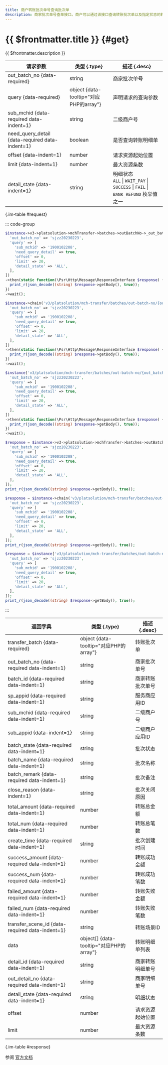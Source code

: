 ```yaml
---
title: 商户转账批次单号查询批次单
description: 商家批次单号查单接口。商户可以通过该接口查询转账批次单以及指定状态的转账明细单。返回消息中包含微信批次单号、批次状态、批次类型、转账总金额、转账总笔数、成功金额、失败金额等信息。
---
```


# {{ $frontmatter.title }} {#get}

{{ $frontmatter.description }}

| 请求参数 | 类型 {.type} | 描述 {.desc}
| --- | --- | ---
| out_batch_no {data-required} | string | 商家批次单号
| query {data-required} | object {data-tooltip="对应PHP的array"} | 声明请求的查询参数
| sub_mchid {data-required data-indent=1} | string | 二级商户号
| need_query_detail {data-required data-indent=1} | boolean | 是否查询转账明细单
| offset {data-indent=1} | number | 请求资源起始位置
| limit {data-indent=1} | number | 最大资源条数
| detail_state {data-indent=1} | string | 明细状态<br/>`ALL` \| `WAIT_PAY` \| `SUCCESS` \| `FAIL` \| `BANK_REFUND` 枚举值之一

{.im-table #request}

::: code-group

```php [异步纯链式]
$instance->v3->platsolution->mchTransfer->batches->outBatchNo->_out_batch_no_->getAsync([
  'out_batch_no' => 'sjzz20230223',
  'query' => [
    'sub_mchid' => '1900102208',
    'need_query_detail' => true,
    'offset' => 0,
    'limit' => 20,
    'detail_state' => 'ALL',
  ],
])
->then(static function(\Psr\Http\Message\ResponseInterface $response) {
  print_r(json_decode((string) $response->getBody(), true));
})
->wait();
```

```php [异步声明式]
$instance->chain('v3/platsolution/mch-transfer/batches/out-batch-no/{out_batch_no}')->getAsync([
  'out_batch_no' => 'sjzz20230223',
  'query' => [
    'sub_mchid' => '1900102208',
    'need_query_detail' => true,
    'offset' => 0,
    'limit' => 20,
    'detail_state' => 'ALL',
  ],
])
->then(static function(\Psr\Http\Message\ResponseInterface $response) {
  print_r(json_decode((string) $response->getBody(), true));
})
->wait();
```

```php [异步属性式]
$instance['v3/platsolution/mch-transfer/batches/out-batch-no/{out_batch_no}']->getAsync([
  'out_batch_no' => 'sjzz20230223',
  'query' => [
    'sub_mchid' => '1900102208',
    'need_query_detail' => true,
    'offset' => 0,
    'limit' => 20,
    'detail_state' => 'ALL',
  ],
])
->then(static function(\Psr\Http\Message\ResponseInterface $response) {
  print_r(json_decode((string) $response->getBody(), true));
})
->wait();
```

```php [同步纯链式]
$response = $instance->v3->platsolution->mchTransfer->batches->outBatchNo->_out_batch_no_->get([
  'out_batch_no' => 'sjzz20230223',
  'query' => [
    'sub_mchid' => '1900102208',
    'need_query_detail' => true,
    'offset' => 0,
    'limit' => 20,
    'detail_state' => 'ALL',
  ],
]);
print_r(json_decode((string) $response->getBody(), true));
```

```php [同步声明式]
$response = $instance->chain('v3/platsolution/mch-transfer/batches/out-batch-no/{out_batch_no}')->get([
  'out_batch_no' => 'sjzz20230223',
  'query' => [
    'sub_mchid' => '1900102208',
    'need_query_detail' => true,
    'offset' => 0,
    'limit' => 20,
    'detail_state' => 'ALL',
  ],
]);
print_r(json_decode((string) $response->getBody(), true));
```

```php [同步属性式]
$response = $instance['v3/platsolution/mch-transfer/batches/out-batch-no/{out_batch_no}']->get([
  'out_batch_no' => 'sjzz20230223',
  'query' => [
    'sub_mchid' => '1900102208',
    'need_query_detail' => true,
    'offset' => 0,
    'limit' => 20,
    'detail_state' => 'ALL',
  ],
]);
print_r(json_decode((string) $response->getBody(), true));
```

:::

| 返回字典 | 类型 {.type} | 描述 {.desc}
| --- | --- | ---
| transfer_batch {data-required} | object {data-tooltip="对应PHP的array"} | 转账批次单
| out_batch_no {data-required data-indent=1} | string | 商家批次单号
| batch_id {data-required data-indent=1} | string | 商家转账批次单号
| sp_appid {data-required data-indent=1} | string | 服务商应用ID
| sub_mchid {data-required data-indent=1} | string | 二级商户号
| sub_appid {data-indent=1} | string | 二级商户应用ID
| batch_state {data-required data-indent=1} | string | 批次状态
| batch_name {data-required data-indent=1} | string | 批次名称
| batch_remark {data-required data-indent=1} | string | 批次备注
| close_reason {data-indent=1} | string | 批次关闭原因
| total_amount {data-required data-indent=1} | number | 转账总金额
| total_num {data-required data-indent=1} | number | 转账总笔数
| create_time {data-required data-indent=1} | string | 批次创建时间
| success_amount {data-required data-indent=1} | number | 转账成功金额
| success_num {data-required data-indent=1} | number | 转账成功笔数
| failed_amount {data-required data-indent=1} | number | 转账失败金额
| failed_num {data-required data-indent=1} | number | 转账失败笔数
| transfer_scene_id {data-required data-indent=1} | string | 转账场景ID
| data | object[] {data-tooltip="对应PHP的array"} | 转账明细单列表
| detail_id {data-required data-indent=1} | string | 商家转账明细单号
| out_detail_no {data-required data-indent=1} | string | 商家明细单号
| detail_state {data-required data-indent=1} | string | 明细状态
| offset | number | 请求资源起始位置
| limit | number | 最大资源条数

{.im-table #response}

参阅 [官方文档](https://pay.weixin.qq.com/docs/partner/apis/platsolution-mch-transfer/transfer-batch/transfer-batch-get-by-out-code.html)

